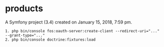 products
========

A Symfony project (3.4) created on January 15, 2018, 7:59 pm.

```
1. php bin/console fos:oauth-server:create-client --redirect-uri="..." --grant-type="..."
2. php bin/console doctrine:fixtures:load
```